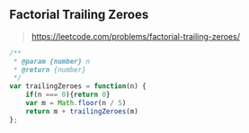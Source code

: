 ## Factorial Trailing Zeroes 

> https://leetcode.com/problems/factorial-trailing-zeroes/

```javascript
/**
 * @param {number} n
 * @return {number}
 */
var trailingZeroes = function(n) {
    if(n === 0){return 0}
    var m = Math.floor(n / 5)
    return m + trailingZeroes(m)
};
```